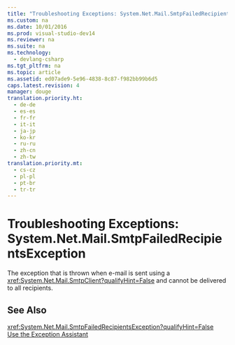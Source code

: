 ```yaml
---
title: "Troubleshooting Exceptions: System.Net.Mail.SmtpFailedRecipientsException"
ms.custom: na
ms.date: 10/01/2016
ms.prod: visual-studio-dev14
ms.reviewer: na
ms.suite: na
ms.technology: 
  - devlang-csharp
ms.tgt_pltfrm: na
ms.topic: article
ms.assetid: ed07ade9-5e96-4838-8c87-f982bb99b6d5
caps.latest.revision: 4
manager: douge
translation.priority.ht: 
  - de-de
  - es-es
  - fr-fr
  - it-it
  - ja-jp
  - ko-kr
  - ru-ru
  - zh-cn
  - zh-tw
translation.priority.mt: 
  - cs-cz
  - pl-pl
  - pt-br
  - tr-tr
---
```

# Troubleshooting Exceptions: System.Net.Mail.SmtpFailedRecipientsException
The exception that is thrown when e-mail is sent using a <xref:System.Net.Mail.SmtpClient?qualifyHint=False> and cannot be delivered to all recipients.  
  
## See Also  
 <xref:System.Net.Mail.SmtpFailedRecipientsException?qualifyHint=False>   
 [Use the Exception Assistant](../Topic/How%20to:%20Use%20the%20Exception%20Assistant.md)